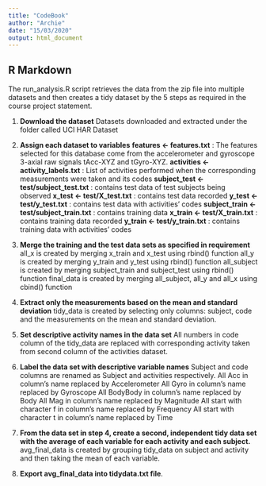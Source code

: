 ```yaml
---
title: "CodeBook"
author: "Archie"
date: "15/03/2020"
output: html_document
---
```



## R Markdown

The run_analysis.R script retrieves the data from the zip file into multiple datasets and then creates a tidy dataset by the 5 steps as required in the course project statement.

 1. **Download the dataset**
	Datasets downloaded and extracted under the 	folder called UCI HAR Dataset
 2. **Assign each dataset to variables**
	**features <- features.txt** : 
		The features selected for this database come from the accelerometer and gyroscope 3-axial raw signals tAcc-XYZ and tGyro-XYZ.
**activities <- activity_labels.txt** : 
List of activities performed when the corresponding measurements were taken and its codes
**subject_test <- test/subject_test.txt** : 
contains test data of test subjects being observed
**x_test <- test/X_test.txt** : 
contains test data recorded 
**y_test <- test/y_test.txt** : 
contains test data with activities’ codes 
**subject_train <- test/subject_train.txt** : 
contains training data
**x_train <- test/X_train.txt** : 
contains training data recorded
**y_train <- test/y_train.txt** : 
contains training data with activities’ codes

 3. **Merge the training and the test data sets as specified in requirement**
all_x  is created by merging x_train and x_test using rbind() function
all_y  is created by merging y_train and y_test using rbind() function
all_subject is created by merging subject_train and subject_test using rbind() function
final_data  is created by merging all_subject, all_y and all_x using cbind() function

 4. **Extract only the measurements based on the mean and standard deviation** 
tidy_data is created by  selecting only columns: subject, code and the measurements on the mean and standard deviation.

 5. **Set descriptive activity names in the data set**
All numbers in code column of the tidy_data are replaced with corresponding activity taken from second column of the activities dataset.

 6. **Label the data set with descriptive variable names**
Subject and code columns are renamed as Subject and activities respectively.
All Acc in column’s name replaced by Accelerometer
All Gyro in column’s name replaced by Gyroscope
All BodyBody in column’s name replaced by Body
All Mag in column’s name replaced by Magnitude
All start with character f in column’s name replaced by Frequency
All start with character t in column’s name replaced by Time

 7. **From the data set in step 4, create a second, independent tidy data set with the average of each variable for each activity and each subject.**
avg_final_data is created by grouping tidy_data on subject and activity and then taking the mean of each variable.

 8. **Export avg_final_data into tidydata.txt file**.